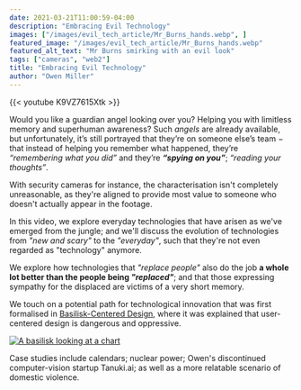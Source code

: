 ```yaml
---
date: 2021-03-21T11:00:59-04:00
description: "Embracing Evil Technology"
images: ["/images/evil_tech_article/Mr_Burns_hands.webp", ]
featured_image: "/images/evil_tech_article/Mr_Burns_hands.webp"
featured_alt_text: "Mr Burns smirking with an evil look"
tags: ["cameras", "web2"]
title: "Embracing Evil Technology"
author: "Owen Miller"
---
```


{{< youtube K9VZ7615Xtk >}}

Would you like a guardian angel looking over you? Helping you with limitless memory and superhuman awareness? Such _angels_ are already available, but unfortunately, it’s still portrayed that they’re on someone else’s team − that instead of helping you remember what happened, they’re _“remembering what you did”_ and they’re ___“spying on you”___; _“reading your thoughts”_.

With security cameras for instance, the characterisation isn't completely unreasonable, as they're aligned to provide most value to someone who doesn't actually appear in the footage.

In this video, we explore everyday technologies that have arisen as we've emerged from the jungle; and we'll discuss the evolution of technologies from _"new and scary"_ to the _"everyday"_, such that they're not even regarded as "technology" anymore.

We explore how technologies that _"replace people"_ also do the job __a whole lot better than the people being _"replaced"___; and that those expressing sympathy for the displaced are victims of a very short memory.

We touch on a potential path for technological innovation that was first formalised in [Basilisk-Centered Design](https://www.linkedin.com/pulse/basilisk-centered-design-owen-miller/?lipi=urn%3Ali%3Apage%3Ad_flagship3_profile_view_base_post_details%3BixJWMLOsSMWojd0FSoODbw%3D%3D), where it was explained that user-centered design is dangerous and oppressive.

[![A basilisk looking at a chart](/images/evil_tech_article/basilisk.webp)](https://www.linkedin.com/pulse/basilisk-centered-design-owen-miller/?lipi=urn%3Ali%3Apage%3Ad_flagship3_profile_view_base_post_details%3BixJWMLOsSMWojd0FSoODbw%3D%3D)


Case studies include calendars; nuclear power; Owen's discontinued computer-vision startup Tanuki.ai; as well as a more relatable scenario of domestic violence.
